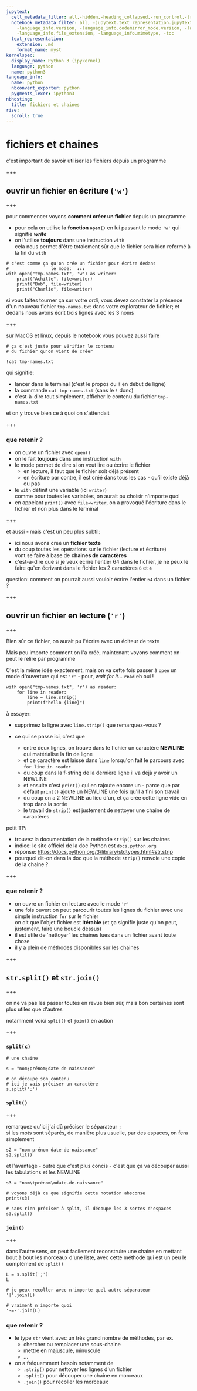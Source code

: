 ```yaml
---
jupytext:
  cell_metadata_filter: all,-hidden,-heading_collapsed,-run_control,-trusted
  notebook_metadata_filter: all, -jupytext.text_representation.jupytext_version, -jupytext.text_representation.format_version,
    -language_info.version, -language_info.codemirror_mode.version, -language_info.codemirror_mode,
    -language_info.file_extension, -language_info.mimetype, -toc
  text_representation:
    extension: .md
    format_name: myst
kernelspec:
  display_name: Python 3 (ipykernel)
  language: python
  name: python3
language_info:
  name: python
  nbconvert_exporter: python
  pygments_lexer: ipython3
nbhosting:
  title: fichiers et chaines
rise:
  scroll: true
---
```


# fichiers et chaines

c'est important de savoir utiliser les fichiers depuis un programme

+++

## ouvrir un fichier en écriture (`'w'`)

+++

pour commencer voyons **comment créer un fichier** depuis un programme

* pour cela on utilise **la fonction `open()`** en lui passant le mode `'w'` qui signifie ***write***
* on l'utilise **toujours** dans une instruction `with`  
  cela nous permet d'être totalement sûr que le fichier sera bien refermé à la fin du `with`

```{code-cell} ipython3
# c'est comme ça qu'on crée un fichier pour écrire dedans
#                le mode:  ↓↓↓
with open("tmp-names.txt", 'w') as writer:
    print("Achille", file=writer)
    print("Bob", file=writer)
    print("Charlie", file=writer)
```

si vous faites tourner ça sur votre ordi, vous devez constater la présence d'un nouveau fichier `tmp-names.txt` dans votre explorateur de fichier; et dedans nous avons écrit trois lignes avec les 3 noms

+++

sur MacOS et linux, depuis le notebook vous pouvez aussi faire

```{code-cell} ipython3
# ça c'est juste pour vérifier le contenu
# du fichier qu'on vient de créer

!cat tmp-names.txt
```

qui signifie:
* lancer dans le terminal (c'est le propos du `!` en début de ligne)
* la commande `cat tmp-names.txt` (sans le `!` donc)
* c'est-à-dire tout simplement, afficher le contenu du fichier `tmp-names.txt`

et on y trouve bien ce à quoi on s'attendait

+++

### que retenir ?

* on ouvre un fichier avec `open()`
* on le fait **toujours** dans une instruction `with`
* le mode permet de dire si on veut lire ou écrire le fichier
  * en lecture, il faut que le fichier soit déjà présent
  * en écriture par contre, il est créé dans tous les cas - qu'il existe déjà ou pas
* le `with` définit une variable (ici `writer`)  
  comme pour toutes les variables, on aurait pu choisir n'importe quoi
* en appelant `print()` avec `file=writer`, on a provoqué l'écriture dans le fichier et non plus dans le terminal

+++

et aussi - mais c'est un peu plus subtil:

* ici nous avons créé un **fichier texte**
* du coup toutes les opérations sur le fichier (lecture et écriture)  
  vont se faire à base de **chaines de caractères**
* c'est-à-dire que si je veux écrire l'entier 64 dans le fichier,
  je ne peux le faire qu'en écrivant dans le fichier les 2 caractères `6` et `4`

question: comment on pourrait aussi vouloir écrire l'entier `64` dans un fichier ?

+++

## ouvrir un fichier en lecture (`'r'`)

+++

Bien sûr ce fichier, on aurait pu l'écrire avec un éditeur de texte

Mais peu importe comment on l'a créé, maintenant voyons comment on peut le relire par programme

C'est la même idée exactement, mais on va cette fois passer à `open` un mode d'ouverture qui est `'r'` - pour, *wait for it...* **`read`** eh oui !

```{code-cell} ipython3
with open("tmp-names.txt", 'r') as reader:
    for line in reader:
        line = line.strip()
        print(f"hello {line}")
```

à essayer:

* supprimez la ligne avec `line.strip()`
  que remarquez-vous ?

* ce qui se passe ici, c'est que
  * entre deux lignes, on trouve dans le fichier un caractère **NEWLINE** qui matérialise la fin de ligne
  * et ce caractère est laissé dans `line` lorsqu'on fait le parcours avec `for line in reader`
  * du coup dans la f-string de la dernière ligne il va déjà y avoir un NEWLINE
  * et ensuite c'est `print()` qui en rajoute encore un - parce que par défaut `print()` ajoute un NEWLINE une fois qu'il a fini son travail
  * du coup on a 2 NEWLINE au lieu d'un, et ça crée cette ligne vide en trop dans la sortie
  * le travail de `strip()` est justement de nettoyer une chaine de caractères

petit TP:

* trouvez la documentation de la méthode `strip()` sur les chaines
* indice: le site officiel de la doc Python est `docs.python.org`
* réponse: https://docs.python.org/3/library/stdtypes.html#str.strip
* pourquoi dit-on dans la doc que la méthode `strip()` renvoie une copie de la chaine ?

+++

### que retenir ?

* on ouvre un fichier en lecture avec le mode `'r'`
* une fois ouvert on peut parcourir toutes les lignes du fichier avec une simple instruction `for` sur le fichier  
  on dit que l'objet fichier est **itérable** (et ça signifie juste qu'on peut, justement, faire une boucle dessus)
* il est utile de 'nettoyer' les chaines lues dans un fichier avant toute chose
* il y a plein de méthodes disponibles sur les chaines

+++

## `str.split()` et `str.join()`

+++

on ne va pas les passer toutes en revue bien sûr, mais bon certaines sont plus utiles que d'autres

notamment voici `split()` et `join()` en action

+++

### `split(c)`

```{code-cell} ipython3
# une chaine

s = "nom;prénom;date de naissance"
```

```{code-cell} ipython3
# on découpe son contenu
# ici je vais préciser un caractère
s.split(';')
```

### `split()`

+++

remarquez qu'ici j'ai dû préciser le séparateur `;`  
si les mots sont séparés, de manière plus usuelle, par des espaces, on fera simplement

```{code-cell} ipython3
s2 = "nom prénom date-de-naissance"
s2.split()
```

et l'avantage - outre que c'est plus concis - c'est que ça va découper aussi les tabulations et les NEWLINE

```{code-cell} ipython3
s3 = "nom\tprénom\ndate-de-naissance"

# voyons déjà ce que signifie cette notation absconse
print(s3)
```

```{code-cell} ipython3
# sans rien préciser à split, il découpe les 3 sortes d'espaces
s3.split()
```

### `join()`

+++

dans l'autre sens, on peut facilement reconstruire une chaine en mettant bout à bout les morceaux d'une liste, avec cette méthode qui est un peu le complèment de `split()`

```{code-cell} ipython3
L = s.split(';')
L
```

```{code-cell} ipython3
# je peux recoller avec n'importe quel autre séparateur
'|'.join(L)
```

```{code-cell} ipython3
# vraiment n'importe quoi
'-=-'.join(L)
```

### que retenir ?

* le type `str` vient avec un très grand nombre de méthodes, par ex.
  * chercher ou remplacer une sous-chaine
  * mettre en majuscule, minuscule
  * ...
* on a fréquemment besoin notamment de
  * `.strip()` pour nettoyer les lignes d'un fichier
  * `.split()` pour découper une chaine en morceaux
  * `.join()` pour recoller les morceaux
